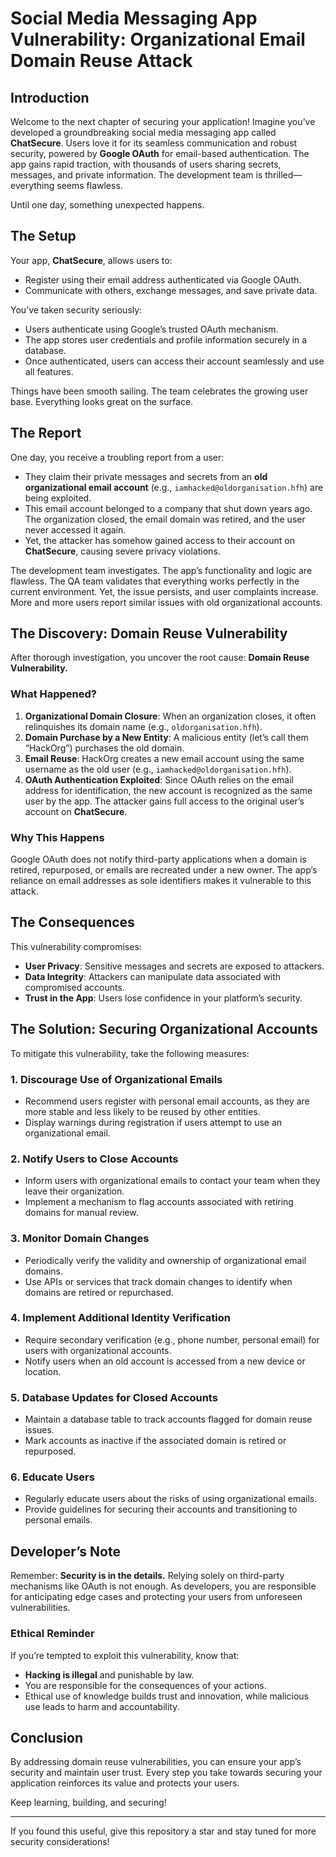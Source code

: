 # Social Media Messaging App Vulnerability: Organizational Email Domain Reuse Attack

## Introduction
Welcome to the next chapter of securing your application! Imagine you’ve developed a groundbreaking social media messaging app called **ChatSecure**. Users love it for its seamless communication and robust security, powered by **Google OAuth** for email-based authentication. The app gains rapid traction, with thousands of users sharing secrets, messages, and private information. The development team is thrilled—everything seems flawless.

Until one day, something unexpected happens.

## The Setup
Your app, **ChatSecure**, allows users to:
- Register using their email address authenticated via Google OAuth.
- Communicate with others, exchange messages, and save private data.

You’ve taken security seriously:
- Users authenticate using Google’s trusted OAuth mechanism.
- The app stores user credentials and profile information securely in a database.
- Once authenticated, users can access their account seamlessly and use all features.

Things have been smooth sailing. The team celebrates the growing user base. Everything looks great on the surface.

## The Report
One day, you receive a troubling report from a user:
- They claim their private messages and secrets from an **old organizational email account** (e.g., `iamhacked@oldorganisation.hfh`) are being exploited.
- This email account belonged to a company that shut down years ago. The organization closed, the email domain was retired, and the user never accessed it again.
- Yet, the attacker has somehow gained access to their account on **ChatSecure**, causing severe privacy violations.

The development team investigates. The app’s functionality and logic are flawless. The QA team validates that everything works perfectly in the current environment. Yet, the issue persists, and user complaints increase. More and more users report similar issues with old organizational accounts.

## The Discovery: Domain Reuse Vulnerability
After thorough investigation, you uncover the root cause: **Domain Reuse Vulnerability.**

### What Happened?
1. **Organizational Domain Closure**: When an organization closes, it often relinquishes its domain name (e.g., `oldorganisation.hfh`).
2. **Domain Purchase by a New Entity**: A malicious entity (let’s call them “HackOrg”) purchases the old domain.
3. **Email Reuse**: HackOrg creates a new email account using the same username as the old user (e.g., `iamhacked@oldorganisation.hfh`).
4. **OAuth Authentication Exploited**: Since OAuth relies on the email address for identification, the new account is recognized as the same user by the app. The attacker gains full access to the original user’s account on **ChatSecure**.

### Why This Happens
Google OAuth does not notify third-party applications when a domain is retired, repurposed, or emails are recreated under a new owner. The app’s reliance on email addresses as sole identifiers makes it vulnerable to this attack.

## The Consequences
This vulnerability compromises:
- **User Privacy**: Sensitive messages and secrets are exposed to attackers.
- **Data Integrity**: Attackers can manipulate data associated with compromised accounts.
- **Trust in the App**: Users lose confidence in your platform’s security.

## The Solution: Securing Organizational Accounts
To mitigate this vulnerability, take the following measures:

### 1. **Discourage Use of Organizational Emails**
- Recommend users register with personal email accounts, as they are more stable and less likely to be reused by other entities.
- Display warnings during registration if users attempt to use an organizational email.

### 2. **Notify Users to Close Accounts**
- Inform users with organizational emails to contact your team when they leave their organization.
- Implement a mechanism to flag accounts associated with retiring domains for manual review.

### 3. **Monitor Domain Changes**
- Periodically verify the validity and ownership of organizational email domains.
- Use APIs or services that track domain changes to identify when domains are retired or repurchased.

### 4. **Implement Additional Identity Verification**
- Require secondary verification (e.g., phone number, personal email) for users with organizational accounts.
- Notify users when an old account is accessed from a new device or location.

### 5. **Database Updates for Closed Accounts**
- Maintain a database table to track accounts flagged for domain reuse issues.
- Mark accounts as inactive if the associated domain is retired or repurposed.

### 6. **Educate Users**
- Regularly educate users about the risks of using organizational emails.
- Provide guidelines for securing their accounts and transitioning to personal emails.

## Developer’s Note
Remember: **Security is in the details.** Relying solely on third-party mechanisms like OAuth is not enough. As developers, you are responsible for anticipating edge cases and protecting your users from unforeseen vulnerabilities.

### Ethical Reminder
If you’re tempted to exploit this vulnerability, know that:
- **Hacking is illegal** and punishable by law.
- You are responsible for the consequences of your actions.
- Ethical use of knowledge builds trust and innovation, while malicious use leads to harm and accountability.

## Conclusion
By addressing domain reuse vulnerabilities, you can ensure your app’s security and maintain user trust. Every step you take towards securing your application reinforces its value and protects your users.

Keep learning, building, and securing!

---

If you found this useful, give this repository a star and stay tuned for more security considerations!

